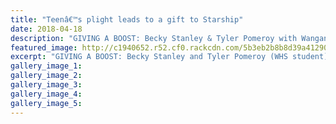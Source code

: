 ```yaml
---
title: "Teenâ€™s plight leads to a gift to Starship"
date: 2018-04-18
description: "GIVING A BOOST: Becky Stanley & Tyler Pomeroy with Wanganui Financeâ€™s Jackie Dowman & Barb Turner..."
featured_image: http://c1940652.r52.cf0.rackcdn.com/5b3eb2b8b8d39a4129000207/Tyler-pomeroy240-midweek-18-april.gif
excerpt: "GIVING A BOOST: Becky Stanley and Tyler Pomeroy (WHS student) with Wanganui Financeâ€™s Jackie Dowman and Barb Turner."
gallery_image_1: 
gallery_image_2: 
gallery_image_3: 
gallery_image_4: 
gallery_image_5: 
---
```


